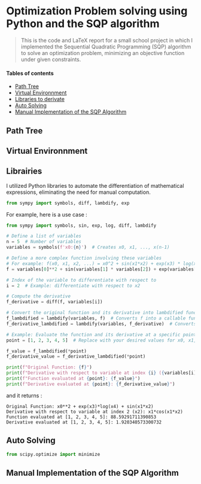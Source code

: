 # Optimization Problem solving using Python and the SQP algorithm
> This is the code and LaTeX report for a small school project in which I implemented the Sequential Quadratic Programming (SQP) algorithm to solve an optimization problem, minimizing an objective function under given constraints.

#### Tables of contents
* [Path Tree](#path-tree)
* [Virtual Environnment](#virtual-environnment)
* [Libraries to derivate](#librairies)
* [Auto Solving](#auto-solving)
* [Manual Implementation of the SQP Algorithm](#manual-implementation-of-the-SQP-algorithm)

## Path Tree

## Virtual Environnment

## Librairies
I utilized Python libraries to automate the differentiation of mathematical expressions, eliminating the need for manual computation.
```py
from sympy import symbols, diff, lambdify, exp
```
For example, here is a use case : 
```py
from sympy import symbols, sin, exp, log, diff, lambdify

# Define a list of variables
n = 5  # Number of variables
variables = symbols(f'x0:{n}')  # Creates x0, x1, ..., x(n-1)

# Define a more complex function involving these variables
# For example: f(x0, x1, x2, ...) = x0^2 + sin(x1*x2) + exp(x3) * log(x4)
f = variables[0]**2 + sin(variables[1] * variables[2]) + exp(variables[3]) * log(variables[4])

# Index of the variable to differentiate with respect to
i = 2  # Example: differentiate with respect to x2

# Compute the derivative
f_derivative = diff(f, variables[i])

# Convert the original function and its derivative into lambdified functions
f_lambdified = lambdify(variables, f)  # Converts f into a callable function
f_derivative_lambdified = lambdify(variables, f_derivative)  # Converts the derivative

# Example: Evaluate the function and its derivative at a specific point
point = [1, 2, 3, 4, 5]  # Replace with your desired values for x0, x1, ..., x(n-1)

f_value = f_lambdified(*point)
f_derivative_value = f_derivative_lambdified(*point)

print(f"Original Function: {f}")
print(f"Derivative with respect to variable at index {i} ({variables[i]}): {f_derivative}")
print(f"Function evaluated at {point}: {f_value}")
print(f"Derivative evaluated at {point}: {f_derivative_value}")
```
and it returns : 
```
Original Function: x0**2 + exp(x3)*log(x4) + sin(x1*x2)
Derivative with respect to variable at index 2 (x2): x1*cos(x1*x2)
Function evaluated at [1, 2, 3, 4, 5]: 88.59291711390853
Derivative evaluated at [1, 2, 3, 4, 5]: 1.920340573300732
```

## Auto Solving
```py
from scipy.optimize import minimize
```


## Manual Implementation of the SQP Algorithm
